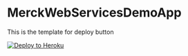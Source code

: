 # MerckWebServicesDemoApp

This is the template for deploy button

[![Deploy to Heroku](https://www.herokucdn.com/deploy/button.png)](https://heroku.com/deploy)
